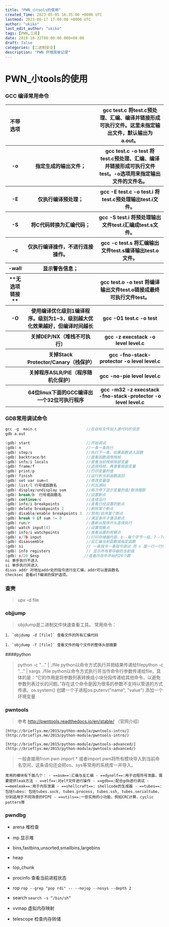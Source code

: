 ```yaml
---
title: "PWN_小tools的使用"
created_Time: 2023-05-05 16:35:00 +0000 UTC
lastmod: 2023-08-17 17:09:00 +0000 UTC
author: "ukiko"
last_edit_author: "ukiko"
tags: [PWN,工具]
date: 2018-10-22T00:00:00.000+08:00
draft: false
categories: [二进制安全]
description: "PWN 环境简单记录"
---
```


# PWN_小tools的使用

### GCC 编译常用命令

<table>
<tr>
	<th>不带选项</th>
	<th></th>
	<th>gcc test.c 将test.c预处理、汇编、编译并链接形成可执行文件。这里未指定输出文件，默认输出为a.out。</th>
</tr><tr>
	<th>-o</th>
	<th>指定生成的输出文件；</th>
	<th>gcc test.c -o test 将test.c预处理、汇编、编译并链接形成可执行文件test。-o选项用来指定输出文件的文件名。</th>
</tr><tr>
	<th>-E</th>
	<th>仅执行编译预处理；</th>
	<th>gcc -E test.c -o test.i 将test.c预处理输出test.i文件。</th>
</tr><tr>
	<th>-S</th>
	<th>将C代码转换为汇编代码；</th>
	<th>gcc -S test.i 将预处理输出文件test.i汇编成test.s文件。</th>
</tr><tr>
	<th>-c</th>
	<th>仅执行编译操作，不进行连接操作。</th>
	<th>gcc -c test.s 将汇编输出文件test.s编译输出test.o文件。</th>
</tr><tr>
	<th>-wall</th>
	<th>显示警告信息；</th>
	<th></th>
</tr><tr>
	<th>**无选项链接**</th>
	<th></th>
	<th>gcc test.o -o test 将编译输出文件test.o链接成最终可执行文件test。</th>
</tr><tr>
	<th>-O</th>
	<th>使用编译优化级别1编译程序。级别为1~3，级别越大优化效果越好，但编译时间越长</th>
	<th>gcc -O1 test.c -o test</th>
</tr><tr>
	<th></th>
	<th>关掉DEP/NX（堆栈不可执行）</th>
	<th>gcc -z execstack -o level level.c</th>
</tr><tr>
	<th></th>
	<th>关掉Stack Protector/Canary（栈保护）</th>
	<th>gcc -fno-stack-protector -o level level.c</th>
</tr><tr>
	<th></th>
	<th>关掉程序ASLR/PIE（程序随机化保护）</th>
	<th>gcc -no-pie level level.c</th>
</tr><tr>
	<th></th>
	<th>64位linux下面的GCC编译出一个32位可执行程序</th>
	<th>gcc -m32 -z execstack -fno-stack-protector -o level level.c</th>
</tr></table>

### GDB常用调试命令

```c
gcc -g  main.c                      //在目标文件加入源代码的信息
gdb a.out       

(gdb) start                         //开始调试
(gdb) n                             //一条一条执行
(gdb) step/s                        //执行下一条，如果函数进入函数
(gdb) backtrace/bt                  //查看函数调用栈帧
(gdb) info/i locals                 //查看当前栈帧局部变量
(gdb) frame/f                       //选择栈帧，再查看局部变量
(gdb) print/p                       //打印变量的值
(gdb) finish                        //运行到当前函数返回
(gdb) set var sum=0                 //修改变量值
(gdb) list/l 行号或函数名             //列出源码
(gdb) display/undisplay sum         //每次停下显示变量的值/取消跟踪
(gdb) break/b  行号或函数名           //设置断点
(gdb) continue/c                    //连续运行
(gdb) info/i breakpoints            //查看已经设置的断点
(gdb) delete breakpoints 2          //删除某个断点
(gdb) disable/enable breakpoints 3  //禁用/启用某个断点
(gdb) break 9 if sum != 0           //满足条件才激活断点
(gdb) run/r                         //重新从程序开头连续执行
(gdb) watch input[4]                //设置观察点
(gdb) info/i watchpoints            //查看设置的观察点
(gdb) x/7b input                    //打印存储器内容，b--每个字节一组，7--7组
(gdb) disassemble                   //反汇编当前函数或指定函数
(gdb) si                            // 一条指令一条指令调试 而 s 是一行一行代码
(gdb) info registers                // 显示所有寄存器的当前值
(gdb) x/20 $esp                    //查看内存中开始的20个数
ni 单步执行不进入 
si 单步执行并进入
disas addr 对地址addr处的指令进行反汇编，addr可以是函数名 
checksec 查看elf编译的保护选项。
```

### 查壳

> upx -d file

### objjump

> objdump是二进制文件快速查看工具。 常用命令：

	1. `objdump -d [file]` 查看文件的所有汇编代码

	1. `objdump -f [file]` 查看文件的每个文件的整体头部摘要



####python

> python -c "..." | ./file python以命令方式执行并把结果传递给filepython -c "..." | xargs ./file python以命令方式执行并当作命令行参数传递给file，具体的是：“它的作用是将参数列表转换成小块分段传递给其他命令，以避免参数列表过长的问题。”存在这个命令是因为很多的参数不支持以管道的方式传递。os.system() 创建一个子进程os.putenv("name", "value") 添加一个环境变量

### pwntools

> 参考 http://pwntools.readthedocs.io/en/stable/ （官网介绍）

	[http://brieflyx.me/2015/python-module/pwntools-intro/](http://brieflyx.me/2015/python-module/pwntools-intro/)

	[http://brieflyx.me/2015/python-module/pwntools-advanced/](http://brieflyx.me/2015/python-module/pwntools-advanced/)



> 一般直接用from pwn import * 或者import pwn将所有模块导入到当前命名空间，这条语句还会把os、sys等常用的系统库一并导入。

	常用的模块有下面几个： - ==asm==:汇编与反汇编 - ==dynelf==:用于远程符号泄露，需要提供leak方法 - ==elf==:对elf文件进行操作 - ==gdb==:配合gdb进行调试 - ==memleak==:用于内存泄漏 - ==shellcraft==: shellcode的生成器 - ==tubes==:包括tubes: 包括tubes.sock, tubes.process, tubes.ssh, tubes.serialtube，分别适用于不同场景的PIPE - ==utils==:一些实用的小功能，例如CRC计算，cyclic pattern等



### pwndbg

- arena 堆检查

- mp 显示堆

- bins,fastbins,unsorted,smallbins,largebins

- heap

- top_chunk

- procinfo 查看当前进程状态

- rop `rop --grep "pop rdi" -- --nojop --nosys --depth 2`

- search `search -s “/bin/sh”`

- vvmap 虚拟内存映射

- telescope 检查内存转储

